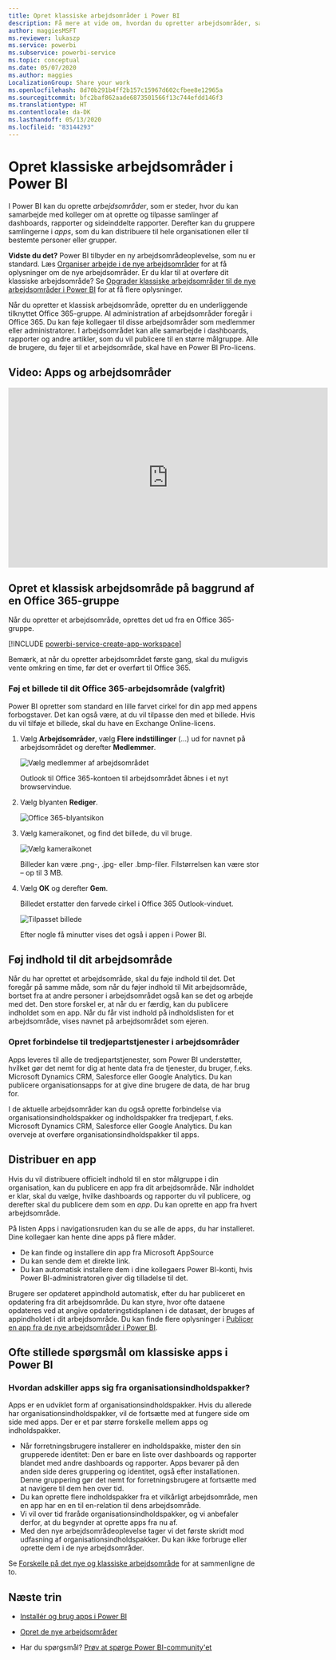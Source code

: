```yaml
---
title: Opret klassiske arbejdsområder i Power BI
description: Få mere at vide om, hvordan du opretter arbejdsområder, samlinger af dashboards, rapporter og sideinddelte rapporter, som er udviklet til at levere vigtige målepunkter for din organisation.
author: maggiesMSFT
ms.reviewer: lukaszp
ms.service: powerbi
ms.subservice: powerbi-service
ms.topic: conceptual
ms.date: 05/07/2020
ms.author: maggies
LocalizationGroup: Share your work
ms.openlocfilehash: 8d70b291b4ff2b157c15967d602cfbee8e12965a
ms.sourcegitcommit: bfc2baf862aade6873501566f13c744efdd146f3
ms.translationtype: HT
ms.contentlocale: da-DK
ms.lasthandoff: 05/13/2020
ms.locfileid: "83144293"
---
```

# <a name="create-classic-workspaces-in-power-bi"></a>Opret klassiske arbejdsområder i Power BI

I Power BI kan du oprette *arbejdsområder*, som er steder, hvor du kan samarbejde med kolleger om at oprette og tilpasse samlinger af dashboards, rapporter og sideinddelte rapporter. Derefter kan du gruppere samlingerne i *apps*, som du kan distribuere til hele organisationen eller til bestemte personer eller grupper. 

**Vidste du det?** Power BI tilbyder en ny arbejdsområdeoplevelse, som nu er standard. Læs [Organiser arbejde i de nye arbejdsområder](service-new-workspaces.md) for at få oplysninger om de nye arbejdsområder. Er du klar til at overføre dit klassiske arbejdsområde? Se [Opgrader klassiske arbejdsområder til de nye arbejdsområder i Power BI](service-upgrade-workspaces.md) for at få flere oplysninger.

Når du opretter et klassisk arbejdsområde, opretter du en underliggende tilknyttet Office 365-gruppe. Al administration af arbejdsområder foregår i Office 365. Du kan føje kollegaer til disse arbejdsområder som medlemmer eller administratorer. I arbejdsområdet kan alle samarbejde i dashboards, rapporter og andre artikler, som du vil publicere til en større målgruppe. Alle de brugere, du føjer til et arbejdsområde, skal have en Power BI Pro-licens. 

## <a name="video-apps-and-workspaces"></a>Video: Apps og arbejdsområder
<iframe width="640" height="360" src="https://www.youtube.com/embed/Ey5pyrr7Lk8?showinfo=0" frameborder="0" allowfullscreen></iframe>

## <a name="create-a-classic-workspace-based-on-an-office-365-group"></a>Opret et klassisk arbejdsområde på baggrund af en Office 365-gruppe

Når du opretter et arbejdsområde, oprettes det ud fra en Office 365-gruppe.

[!INCLUDE [powerbi-service-create-app-workspace](../includes/powerbi-service-create-app-workspace.md)]

Bemærk, at når du opretter arbejdsområdet første gang, skal du muligvis vente omkring en time, før det er overført til Office 365. 

### <a name="add-an-image-to-your-office-365-workspace-optional"></a>Føj et billede til dit Office 365-arbejdsområde (valgfrit)
Power BI opretter som standard en lille farvet cirkel for din app med appens forbogstaver. Det kan også være, at du vil tilpasse den med et billede. Hvis du vil tilføje et billede, skal du have en Exchange Online-licens.

1. Vælg **Arbejdsområder**, vælg **Flere indstillinger** (...) ud for navnet på arbejdsområdet og derefter **Medlemmer**. 
   
     ![Vælg medlemmer af arbejdsområdet](media/service-create-workspaces/power-bi-workspace-old-members.png)
   
    Outlook til Office 365-kontoen til arbejdsområdet åbnes i et nyt browservindue.
2. Vælg blyanten **Rediger**.
   
     ![Office 365-blyantsikon](media/service-create-workspaces/power-bi-workspace-old-edit-group.png)
3. Vælg kameraikonet, og find det billede, du vil bruge.
   
     ![Vælg kameraikonet](media/service-create-workspaces/power-bi-workspace-old-camera.png)

     Billeder kan være .png-, .jpg- eller .bmp-filer. Filstørrelsen kan være stor – op til 3 MB. 

4. Vælg **OK** og derefter **Gem**.
   
    Billedet erstatter den farvede cirkel i Office 365 Outlook-vinduet. 
   
     ![Tilpasset billede](media/service-create-workspaces/power-bi-workspace-old-new-image.png)
   
    Efter nogle få minutter vises det også i appen i Power BI.

## <a name="add-content-to-your-workspace"></a>Føj indhold til dit arbejdsområde

Når du har oprettet et arbejdsområde, skal du føje indhold til det. Det foregår på samme måde, som når du føjer indhold til Mit arbejdsområde, bortset fra at andre personer i arbejdsområdet også kan se det og arbejde med det. Den store forskel er, at når du er færdig, kan du publicere indholdet som en app. Når du får vist indhold på indholdslisten for et arbejdsområde, vises navnet på arbejdsområdet som ejeren.

### <a name="connect-to-third-party-services-in-workspaces"></a>Opret forbindelse til tredjepartstjenester i arbejdsområder

Apps leveres til alle de tredjepartstjenester, som Power BI understøtter, hvilket gør det nemt for dig at hente data fra de tjenester, du bruger, f.eks. Microsoft Dynamics CRM, Salesforce eller Google Analytics. Du kan publicere organisationsapps for at give dine brugere de data, de har brug for.

I de aktuelle arbejdsområder kan du også oprette forbindelse via organisationsindholdspakker og indholdspakker fra tredjepart, f.eks. Microsoft Dynamics CRM, Salesforce eller Google Analytics. Du kan overveje at overføre organisationsindholdspakker til apps.

## <a name="distribute-an-app"></a>Distribuer en app

Hvis du vil distribuere officielt indhold til en stor målgruppe i din organisation, kan du publicere en app fra dit arbejdsområde.  Når indholdet er klar, skal du vælge, hvilke dashboards og rapporter du vil publicere, og derefter skal du publicere dem som en *app*. Du kan oprette en app fra hvert arbejdsområde.

På listen Apps i navigationsruden kan du se alle de apps, du har installeret. Dine kollegaer kan hente dine apps på flere måder. 
- De kan finde og installere din app fra Microsoft AppSource
- Du kan sende dem et direkte link. 
- Du kan automatisk installere dem i dine kollegaers Power BI-konti, hvis Power BI-administratoren giver dig tilladelse til det. 

Brugere ser opdateret appindhold automatisk, efter du har publiceret en opdatering fra dit arbejdsområde. Du kan styre, hvor ofte dataene opdateres ved at angive opdateringstidsplanen i de datasæt, der bruges af appindholdet i dit arbejdsområde. Du kan finde flere oplysninger i [Publicer en app fra de nye arbejdsområder i Power BI](service-create-distribute-apps.md).

## <a name="power-bi-classic-apps-faq"></a>Ofte stillede spørgsmål om klassiske apps i Power BI

### <a name="how-are-apps-different-from-organizational-content-packs"></a>Hvordan adskiller apps sig fra organisationsindholdspakker?
Apps er en udviklet form af organisationsindholdspakker. Hvis du allerede har organisationsindholdspakker, vil de fortsætte med at fungere side om side med apps. Der er et par større forskelle mellem apps og indholdspakker. 

* Når forretningsbrugere installerer en indholdspakke, mister den sin grupperede identitet: Den er bare en liste over dashboards og rapporter blandet med andre dashboards og rapporter. Apps bevarer på den anden side deres gruppering og identitet, også efter installationen. Denne gruppering gør det nemt for forretningsbrugere at fortsætte med at navigere til dem hen over tid.
* Du kan oprette flere indholdspakker fra et vilkårligt arbejdsområde, men en app har en en til en-relation til dens arbejdsområde. 
* Vi vil over tid fraråde organisationsindholdspakker, og vi anbefaler derfor, at du begynder at oprette apps fra nu af.  
* Med den nye arbejdsområdeoplevelse tager vi det første skridt mod udfasning af organisationsindholdspakker. Du kan ikke forbruge eller oprette dem i de nye arbejdsområder.

Se [Forskelle på det nye og klassiske arbejdsområde](service-new-workspaces.md#new-and-classic-workspace-differences) for at sammenligne de to. 

## <a name="next-steps"></a>Næste trin
* [Installér og brug apps i Power BI](service-create-distribute-apps.md)
- [Opret de nye arbejdsområder](service-create-the-new-workspaces.md)
* Har du spørgsmål? [Prøv at spørge Power BI-community'et](https://community.powerbi.com/)
